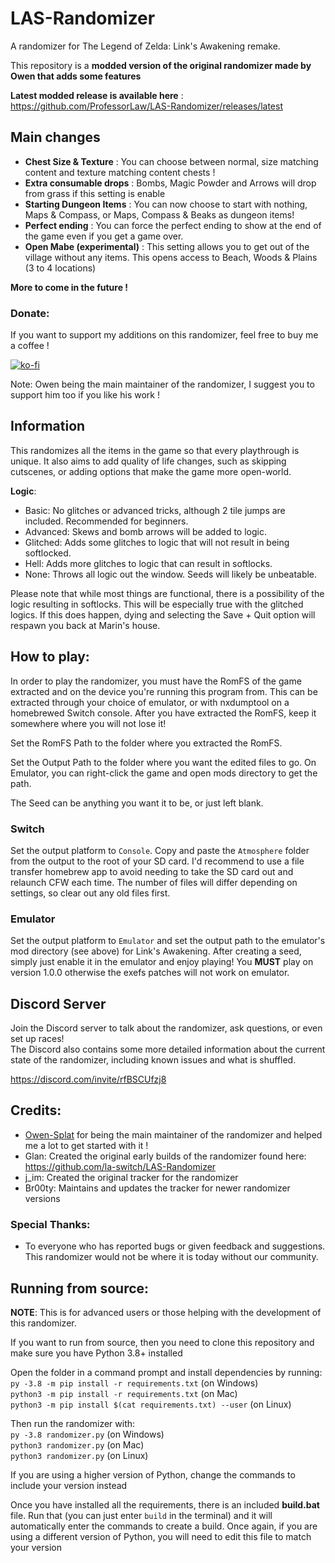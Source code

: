 # LAS-Randomizer
A randomizer for The Legend of Zelda: Link's Awakening remake.

This repository is a **modded version of the original randomizer made by Owen that adds some features**

**Latest modded release is available here** : https://github.com/ProfessorLaw/LAS-Randomizer/releases/latest

## Main changes

- **Chest Size & Texture** : You can choose between normal, size matching content and texture matching content chests !
- **Extra consumable drops** : Bombs, Magic Powder and Arrows will drop from grass if this setting is enable
- **Starting Dungeon Items** : You can now choose to start with nothing, Maps & Compass, or Maps, Compass & Beaks as dungeon items!
- **Perfect ending** : You can force the perfect ending to show at the end of the game even if you get a game over.
- **Open Mabe (experimental)** : This setting allows you to get out of the village without any items. This opens access to Beach, Woods & Plains (3 to 4 locations)

**More to come in the future !**
### Donate:

If you want to support my additions on this randomizer, feel free to buy me a coffee ! 

[![ko-fi](https://ko-fi.com/img/githubbutton_sm.svg)](https://ko-fi.com/P5P77VZ2L)

Note: Owen being the main maintainer of the randomizer, I suggest you to support him too if you like his work !

## Information
This randomizes all the items in the game so that every playthrough is unique. It also aims to add quality of life changes, such as skipping cutscenes, or adding options that make the game more open-world.

**Logic**:
- Basic: No glitches or advanced tricks, although 2 tile jumps are included. Recommended for beginners.
- Advanced: Skews and bomb arrows will be added to logic.
- Glitched: Adds some glitches to logic that will not result in being softlocked.
- Hell: Adds more glitches to logic that can result in softlocks.
- None: Throws all logic out the window. Seeds will likely be unbeatable.

Please note that while most things are functional, there is a possibility of the logic resulting in softlocks. This will be especially true with the glitched logics. If this does happen, dying and selecting the Save + Quit option will respawn you back at Marin's house.

## How to play:
In order to play the randomizer, you must have the RomFS of the game extracted and on the device you're running this program from. This can be extracted through your choice of emulator, or with nxdumptool on a homebrewed Switch console. After you have extracted the RomFS, keep it somewhere where you will not lose it!

Set the RomFS Path to the folder where you extracted the RomFS.

Set the Output Path to the folder where you want the edited files to go. On Emulator, you can right-click the game and open mods directory to get the path.

The Seed can be anything you want it to be, or just left blank.

### Switch
Set the output platform to `Console`. Copy and paste the `Atmosphere` folder from the output to the root of your SD card. I'd recommend to use a file transfer homebrew app to avoid needing to take the SD card out and relaunch CFW each time. The number of files will differ depending on settings, so clear out any old files first.

### Emulator
Set the output platform to `Emulator` and set the output path to the emulator's mod directory (see above) for Link's Awakening. After creating a seed, simply just enable it in the emulator and enjoy playing! You **MUST** play on version 1.0.0 otherwise the exefs patches will not work on emulator.

## Discord Server
Join the Discord server to talk about the randomizer, ask questions, or even set up races!  
The Discord also contains some more detailed information about the current state of the randomizer, including known issues and what is shuffled.

https://discord.com/invite/rfBSCUfzj8

## Credits:
- [Owen-Splat](https://github.com/Owen-Splat/LAS-Randomizer) for being the main maintainer of the randomizer and helped me a lot to get started with it !
- Glan: Created the original early builds of the randomizer found here: https://github.com/la-switch/LAS-Randomizer
- j_im: Created the original tracker for the randomizer
- Br00ty: Maintains and updates the tracker for newer randomizer versions

### Special Thanks:
- To everyone who has reported bugs or given feedback and suggestions. This randomizer would not be where it is today without our community.

## Running from source:
**NOTE**: This is for advanced users or those helping with the development of this randomizer.

If you want to run from source, then you need to clone this repository and make sure you have Python 3.8+ installed

Open the folder in a command prompt and install dependencies by running:  
`py -3.8 -m pip install -r requirements.txt` (on Windows)  
`python3 -m pip install -r requirements.txt` (on Mac)  
`python3 -m pip install $(cat requirements.txt) --user` (on Linux)

Then run the randomizer with:  
`py -3.8 randomizer.py` (on Windows)  
`python3 randomizer.py` (on Mac)  
`python3 randomizer.py` (on Linux)  

If you are using a higher version of Python, change the commands to include your version instead

Once you have installed all the requirements, there is an included **build.bat** file. Run that (you can just enter `build` in the terminal) and it will automatically enter the commands to create a build. Once again, if you are using a different version of Python, you will need to edit this file to match your version
